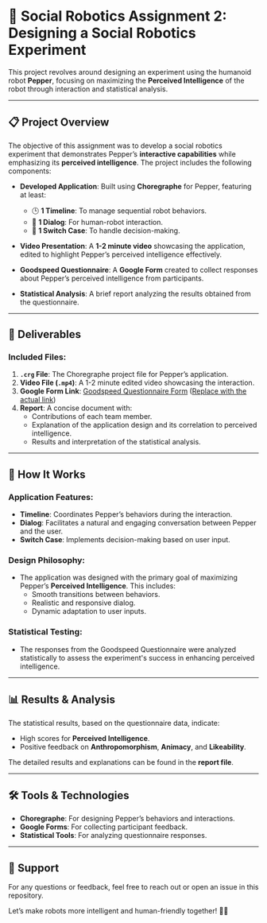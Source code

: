 # 🤖 Social Robotics Assignment 2: Designing a Social Robotics Experiment

This project revolves around designing an experiment using the humanoid robot **Pepper**, focusing on maximizing the **Perceived Intelligence** of the robot through interaction and statistical analysis.

---

## 📋 Project Overview

The objective of this assignment was to develop a social robotics experiment that demonstrates Pepper’s **interactive capabilities** while emphasizing its **perceived intelligence**. The project includes the following components:

- **Developed Application**: Built using **Choregraphe** for Pepper, featuring at least:
  - 🕒 **1 Timeline**: To manage sequential robot behaviors.
  - 💬 **1 Dialog**: For human-robot interaction.
  - 🔄 **1 Switch Case**: To handle decision-making.

- **Video Presentation**: A **1-2 minute video** showcasing the application, edited to highlight Pepper’s perceived intelligence effectively.

- **Goodspeed Questionnaire**: A **Google Form** created to collect responses about Pepper’s perceived intelligence from participants.

- **Statistical Analysis**: A brief report analyzing the results obtained from the questionnaire.

---


## 📄 Deliverables

### Included Files:
1. **`.crg` File**: The Choregraphe project file for Pepper’s application.
2. **Video File (`.mp4`)**: A 1-2 minute edited video showcasing the interaction.
3. **Google Form Link**: [Goodspeed Questionnaire Form](#) ([Replace with the actual link](https://docs.google.com/forms/d/e/1FAIpQLScFO41g2IAYW2GLc-_CgR-gfxhYsMMLRwREPIlKlkOx5nCKtA/viewform))
4. **Report**: A concise document with:
   - Contributions of each team member.
   - Explanation of the application design and its correlation to perceived intelligence.
   - Results and interpretation of the statistical analysis.

---

## 🚀 How It Works

### Application Features:
- **Timeline**: Coordinates Pepper’s behaviors during the interaction.
- **Dialog**: Facilitates a natural and engaging conversation between Pepper and the user.
- **Switch Case**: Implements decision-making based on user input.

### Design Philosophy:
- The application was designed with the primary goal of maximizing Pepper’s **Perceived Intelligence**. This includes:
  - Smooth transitions between behaviors.
  - Realistic and responsive dialog.
  - Dynamic adaptation to user inputs.

### Statistical Testing:
- The responses from the Goodspeed Questionnaire were analyzed statistically to assess the experiment's success in enhancing perceived intelligence.

---

## 📊 Results & Analysis

The statistical results, based on the questionnaire data, indicate:
- High scores for **Perceived Intelligence**.
- Positive feedback on **Anthropomorphism**, **Animacy**, and **Likeability**.

The detailed results and explanations can be found in the **report file**.

---

## 🛠️ Tools & Technologies

- **Choregraphe**: For designing Pepper’s behaviors and interactions.
- **Google Forms**: For collecting participant feedback.
- **Statistical Tools**: For analyzing questionnaire responses.

---

## 📧 Support

For any questions or feedback, feel free to reach out or open an issue in this repository.

Let’s make robots more intelligent and human-friendly together! 🤝✨
